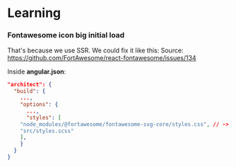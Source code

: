 # Learning

### Fontawesome icon big initial load
That's because we use SSR. We could fix it like this: 
Source: https://github.com/FortAwesome/react-fontawesome/issues/134

Inside **angular.json**: 
```json
"architect": {
  "build": {
    ...,
    "options": {
      ...,
      "styles": [
	"node_modules/@fortawesome/fontawesome-svg-core/styles.css", // -> this does the magic
	"src/styles.scss"
	],
    }
  }
}
```